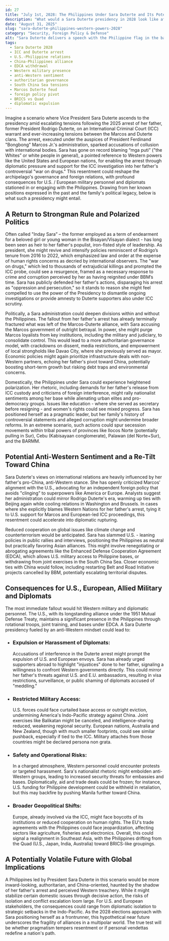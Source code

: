 ```yaml
---
id: 27
title: "July 1st, 2028: The Philippines Under Sara Duterte and Its Potential Effects on Western Powers"
description: "What would a Sara Duterte presidency in 2028 look like after her father’s ICC arrest? This scenario explores a volatile pivot away from the West toward China, with profound diplomatic and military consequences for the U.S. and Europe."
date: "August 31, 2025"
slug: "sara-duterte-philippines-western-powers-2028"
category: "Security, Foreign Policy & Defense"
alt: "Sara Duterte delivers a speech with the Philippine flag in the background, symbolizing her rising leadership and nationalist rhetoric."
tags:
  - Sara Duterte 2028
  - ICC and Duterte arrest
  - U.S.-Philippine relations
  - China-Philippines alliance
  - EDCA withdrawal
  - Western military presence
  - anti-Western sentiment
  - authoritarian governance
  - South China Sea tensions
  - Marcos Duterte feud
  - foreign policy pivot
  - BRICS vs Quad
  - diplomatic expulsion
---
```


Imagine a scenario where Vice President Sara Duterte ascends to the presidency amid escalating tensions following the 2025 arrest of her father, former President Rodrigo Duterte, on an International Criminal Court (ICC) warrant and ever-increasing tensions between the Marcos and Duterte clans. The arrest, executed under the auspices of President Ferdinand "Bongbong" Marcos Jr.'s administration, sparked accusations of collusion with international bodies. Sara has gone on record blaming “mga puti” ("the Whites” or white people in general), a pointed reference to Western powers like the United States and European nations, for enabling the arrest through diplomatic pressure and support for the ICC investigation into her father's controversial "war on drugs." This resentment could reshape the archipelago's governance and foreign relations, with profound consequences for U.S. / European military personnel and diplomats stationed in or engaging with the Philippines. Drawing from her known positions expressed in the past and the family's political legacy, below is what such a presidency might entail.

## A Return to Strongman Rule and Polarized Politics

Often called "Inday Sara” – the former employed as a term of endearment for a beloved girl or young woman in the Bisayan/Visayan dialect - has long been seen as heir to her father's populist, iron-fisted style of leadership. As president, she might revive and intensify policies reminiscent of Rodrigo’s tenure from 2016 to 2022, which emphasized law and order at the expense of human rights concerns as decried by international observers. The "war on drugs," which led to thousands of extrajudicial killings and prompted the ICC probe, could see a resurgence, framed as a necessary response to crime and corruption perceived by her as having reignited under BBM’s time. Sara has publicly defended her father's actions, disparaging his arrest as "oppression and persecution," so it stands to reason she might feel compelled to use the power of the Presidency to dismantle ongoing investigations or provide amnesty to Duterte supporters also under ICC scrutiny.

Politically, a Sara administration could deepen divisions within and without the Philippines. The fallout from her father's arrest has already terminally fractured what was left of the Marcos-Duterte alliance, with Sara accusing the Marcos government of outright betrayal. In power, she might purge Marcos loyalists from key institutions, including the military and judiciary, to consolidate control. This would lead to a more authoritarian governance model, with crackdowns on dissent, media restrictions, and empowerment of local strongholds like Davao City, where she previously served as mayor. Economic policies might again prioritize infrastructure deals with non-Western partners, echoing her father's pivot toward China, potentially boosting short-term growth but risking debt traps and environmental concerns.

Domestically, the Philippines under Sara could experience heightened polarization. Her rhetoric, including demands for her father's release from ICC custody and criticisms of foreign interference, might rally nationalist sentiments among her base while alienating urban elites and pro-democracy groups. Issues like education - where she served as secretary before resigning - and women's rights could see mixed progress. Sara has positioned herself as a pragmatic leader, but her family's history of controversial statements and alleged corruption might undermine broader reforms. In an extreme scenario, such actions could spur secession movements within tribal powers of provinces like Ilocos Norte (potentially pulling in Sur), Cebu (Kabisayaan conglomerate), Palawan (del Norte+Sur), and the BARMM.

## Potential Anti-Western Sentiment and a Re-Tilt Toward China

Sara Duterte's views on international relations are heavily influenced by her father's pro-China, anti-Western stance. She has openly criticized Marcos' alignment with the U.S., advocating for an independent foreign policy that avoids "clinging" to superpowers like America or Europe. Analysts suggest her administration could mirror Rodrigo Duterte's era, warming up ties with Beijing again while cooling relations in Washington and Brussels. In cases where she explicitly blames Western Nations for her father's arrest, tying it to U.S. support for Marcos and European-led ICC proceedings, this resentment could accelerate into diplomatic rupturing.

Reduced cooperation on global issues like climate change and counterterrorism would be anticipated. Sara has slammed U.S. - leaning policies in public rallies and interviews, positioning the Philippines as neutral but practically favoring Asian alliances. This might involve renegotiating or abrogating agreements like the Enhanced Defense Cooperation Agreement (EDCA), which allows U.S. military access to Philippine bases, or withdrawing from joint exercises in the South China Sea. Closer economic ties with China would follow, including restarting Belt and Road Initiative projects cancelled by BBM, potentially escalating territorial disputes.

## Consequences for U.S., European, Allied Military and Diplomats

The most immediate fallout would hit Western military and diplomatic personnel. The U.S., with its longstanding alliance under the 1951 Mutual Defense Treaty, maintains a significant presence in the Philippines through rotational troops, joint training, and bases under EDCA. A Sara Duterte presidency fueled by an anti-Western mindset could lead to:

- ### Expulsion or Harassment of Diplomats:

  Accusations of interference in the Duterte arrest might prompt the expulsion of U.S. and European envoys. Sara has already urged supporters abroad to highlight "injustices" done to her father, signaling a willingness to confront Western governments directly. This could mirror her father's threats against U.S. and E.U. ambassadors, resulting in visa restrictions, surveillance, or public shaming of diplomats accused of "meddling."

- ### Restricted Military Access:

  U.S. forces could face curtailed base access or outright eviction, undermining America's Indo-Pacific strategy against China. Joint exercises like Balikatan might be canceled, and intelligence-sharing reduced, weakening regional security. European nations, Australia and New Zealand, though with much smaller footprints, could see similar pushback, especially if tied to the ICC. Military attachés from those countries might be declared persona non grata.

- ### Safety and Operational Risks:

  In a charged atmosphere, Western personnel could encounter protests or targeted harassment. Sara's nationalist rhetoric might embolden anti-Western groups, leading to increased security threats for embassies and bases. Diplomatically, aid and trade deals could be frozen; for instance, U.S. funding for Philippine development could be withheld in retaliation, but this may backfire by pushing Manila further toward China.

- ### Broader Geopolitical Shifts:
  Europe, already involved via the ICC, might face boycotts of its institutions or reduced cooperation on human rights. The EU's trade agreements with the Philippines could face jeopardization, affecting sectors like agriculture, fisheries and electronics. Overall, this could signal a realignment in Southeast Asia, with the Philippines drifting from the Quad (U.S., Japan, India, Australia) toward BRICS-like groupings.

## A Potentially Volatile Future with Global Implications

A Philippines led by President Sara Duterte in this scenario would be more inward-looking, authoritarian, and China-oriented, haunted by the shadow of her father's arrest and perceived Western treachery. While it might stabilize certain domestic issues through decisive action, the risks of isolation and conflict escalation loom large. For U.S. and European stakeholders, the consequences could range from diplomatic isolation to strategic setbacks in the Indo-Pacific. As the 2028 elections approach with Sara positioning herself as a frontrunner, this hypothetical near future underscores the fragility of alliances in a multipolar world. The true test will be whether pragmatism tempers resentment or if personal vendettas redefine a nation's path.
